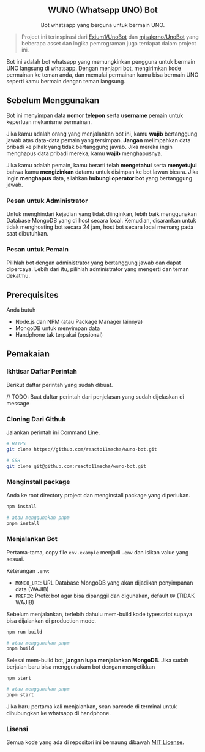 <p align="center">
    <h2 align="center">WUNO (Whatsapp UNO) Bot</h2>
    <span><p align="center">Bot whatsapp yang berguna untuk bermain UNO.</p></span>
</p>

> Project ini terinspirasi dari [Exium1/UnoBot](https://github.com/Exium1/UnoBot) dan [mjsalerno/UnoBot](https://github.com/mjsalerno/UnoBot) yang beberapa asset dan logika pemrograman juga terdapat dalam project ini.

Bot ini adalah bot whatsapp yang memungkinkan pengguna untuk bermain UNO langsung di whatsapp. Dengan menjapri bot, mengirimkan kode permainan ke teman anda, dan memulai permainan kamu bisa bermain UNO seperti kamu bermain dengan teman langsung.

## Sebelum Menggunakan

Bot ini menyimpan data **nomor telepon** serta **username** pemain untuk keperluan mekanisme permainan.

Jika kamu adalah orang yang menjalankan bot ini, kamu **wajib** bertanggung jawab atas data-data pemain yang tersimpan. **Jangan** melimpahkan data pribadi ke pihak yang tidak bertanggung jawab. Jika mereka ingin menghapus data pribadi mereka, kamu **wajib** menghapusnya.

Jika kamu adalah pemain, kamu berarti telah **mengetahui** serta **menyetujui** bahwa kamu **mengizinkan** datamu untuk disimpan ke bot lawan bicara. Jika ingin **menghapus** data, silahkan **hubungi operator bot** yang bertanggung jawab.

### Pesan untuk Administrator

Untuk menghindari kejadian yang tidak diinginkan, lebih baik menggunakan Database MongoDB yang di host secara local. Kemudian, disarankan untuk tidak menghosting bot secara 24 jam, host bot secara local memang pada saat dibutuhkan.

### Pesan untuk Pemain

Pilihlah bot dengan administrator yang bertanggung jawab dan dapat dipercaya. Lebih dari itu, pilihlah administrator yang mengerti dan teman dekatmu.

## Prerequisites

Anda butuh

- Node.js dan NPM (atau Package Manager lainnya)
- MongoDB untuk menyimpan data
- Handphone tak terpakai (opsional)

## Pemakaian

### Ikhtisar Daftar Perintah

Berikut daftar perintah yang sudah dibuat.

// TODO: Buat daftar perintah dari penjelasan yang sudah dijelaskan di message

### Cloning Dari Github

Jalankan perintah ini Command Line.

```sh
# HTTPS
git clone https://github.com/reacto11mecha/wuno-bot.git

# SSH
git clone git@github.com:reacto11mecha/wuno-bot.git
```

### Menginstall package

Anda ke root directory project dan menginstall package yang diperlukan.

```sh
npm install

# atau menggunakan pnpm
pnpm install
```

### Menjalankan Bot

Pertama-tama, copy file `env.example` menjadi `.env` dan isikan value yang sesuai.

Keterangan `.env`:

- `MONGO_URI`: URL Database MongoDB yang akan dijadikan penyimpanan data (WAJIB)
- `PREFIX`: Prefix bot agar bisa dipanggil dan digunakan, default `U#` (TIDAK WAJIB)

Sebelum menjalankan, terlebih dahulu mem-build kode typescript supaya bisa dijalankan di production mode.

```sh
npm run build

# atau menggunakan pnpm
pnpm build
```

Selesai mem-build bot, **jangan lupa menjalankan MongoDB**. Jika sudah berjalan baru bisa menggunakam bot dengan mengetikkan

```sh
npm start

# atau menggunakan pnpm
pnpm start
```

Jika baru pertama kali menjalankan, scan barcode di terminal untuk dihubungkan ke whatsapp di handphone.

### Lisensi

Semua kode yang ada di repositori ini bernaung dibawah [MIT License](LICENSE).
